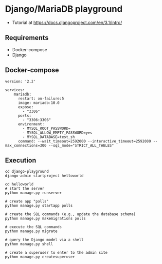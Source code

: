 # Django/MariaDB playground

- Tutorial at https://docs.djangoproject.com/en/3.1/intro/ 

## Requirements

- Docker-compose
- Django

## Docker-compose
```
version: '2.2'

services:
    mariadb:
      restart: on-failure:5
      image: mariadb:10.0
      expose:
        - "3306"
      ports:
        - "3306:3306"
      environment:
        - MYSQL_ROOT_PASSWORD=
        - MYSQL_ALLOW_EMPTY_PASSWORD=yes
        - MYSQL_DATABASE=test_sh
      command: --wait_timeout=2592000 --interactive_timeout=2592000 --max_connections=300 --sql_mode="STRICT_ALL_TABLES"
```

## Execution

```
cd django-playground
django-admin startproject helloworld

cd helloworld
# start the server
python manage.py runserver

# create app "polls"
python manage.py startapp polls

# create the SQL commands (e.g., update the database schema)
python manage.py makemigrations polls

# execute the SQL commands
python manage.py migrate

# query the Django model via a shell
python manage.py shell

# create a superuser to enter to the admin site
python manage.py createsuperuser
```